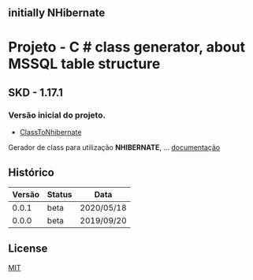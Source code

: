 ## initially NHibernate

# Projeto - C # class generator, about MSSQL table structure

## SKD - 1.17.1

### Versão inicial do projeto.

- [ClassToNhibernate](https://github.com/isaiasnas/ClassToNhibernate)

Gerador de class para utilização **NHIBERNATE**,  ...
[documentação](https://github.com/isaiasnas/ClassToNhibernate/blob/master/README.md)

## Histórico

Versão | Status | Data
----------|--------|-------------
0.0.1 | beta | 2020/05/18
0.0.0 | beta | 2019/09/20

## License

[MIT](https://github.com/isaiasnas/ClassToNhibernate/blob/master/LICENSE)
